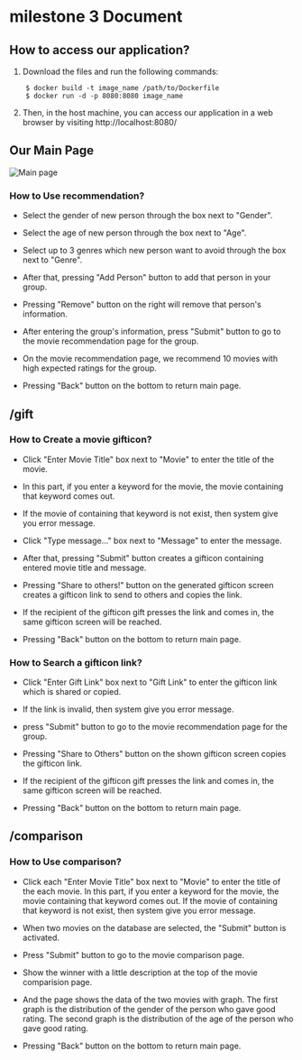 # milestone 3 Document

## How to access our application?

1. Download the files and run the following commands:

```
    $ docker build -t image_name /path/to/Dockerfile
    $ docker run -d -p 8080:8080 image_name
```
2. Then, in the host machine, you can access our application in a web browser by visiting http://localhost:8080/


## Our Main Page
![Main page](img.png)

### How to Use recommendation?

- Select the gender of new person through the box next to "Gender".
- Select the age of new person through the box next to "Age".
- Select up to 3 genres which new person want to avoid through the box next to "Genre".
- After that, pressing "Add Person" button to add that person in your group.
- Pressing "Remove" button on the right will remove that person's information.
- After entering the group's information, press "Submit" button to go to the movie recommendation page for the group.

- On the movie recommendation page, we recommend 10 movies with high expected ratings for the group.
- Pressing "Back" button on the bottom to return main page.

## /gift

### How to Create a movie gifticon?

- Click "Enter Movie Title" box next to "Movie" to enter the title of the movie.
- In this part, if you enter a keyword for the movie, the movie containing that keyword comes out.
- If the movie of containing that keyword is not exist, then system give you error message.
- Click "Type message..." box next to "Message" to enter the message.
- After that, pressing "Submit" button creates a gifticon containing entered movie title and message.

- Pressing "Share to others!" button on the generated gifticon screen  creates a gifticon link to send to others and copies the link.
- If the recipient of the gifticon gift presses the link and comes in, the same gifticon screen will be reached.
- Pressing "Back" button on the bottom to return main page.

### How to Search a gifticon link?

- Click "Enter Gift Link" box next to "Gift Link" to enter the gifticon link which is shared or copied.
- If the link is invalid, then system give you error message.
- press "Submit" button to go to the movie recommendation page for the group.

- Pressing "Share to Others" button on the shown gifticon screen copies the gifticon link.
- If the recipient of the gifticon gift presses the link and comes in, the same gifticon screen will be reached.
- Pressing "Back" button on the bottom to return main page.


## /comparison

### How to Use comparison?

- Click each "Enter Movie Title" box next to "Movie" to enter the title of the each movie.
  In this part, if you enter a keyword for the movie, the movie containing that keyword comes out.
  If the movie of containing that keyword is not exist, then system give you error message.
- When two movies on the database are selected, the "Submit" button is activated.
- Press "Submit" button to go to the movie comparison page.

- Show the winner with a little description at the top of the movie comparision page.
- And the page shows the data of the two movies with graph.
  The first graph is the distribution of the gender of the person who gave good rating.
  The second graph is the distribution of the age of the person who gave good rating.
- Pressing "Back" button on the bottom to return main page.

